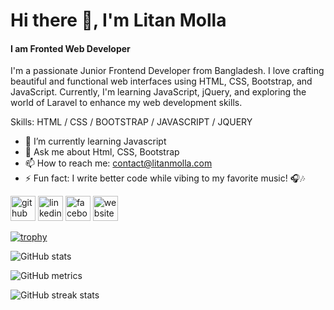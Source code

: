 # Hi there 👋, I'm Litan Molla
#### I am Fronted Web Developer 
I'm a passionate Junior Frontend Developer from Bangladesh. I love crafting beautiful and functional web interfaces using HTML, CSS, Bootstrap, and JavaScript. Currently, I'm learning JavaScript, jQuery, and exploring the world of Laravel to enhance my web development skills.

Skills: HTML / CSS / BOOTSTRAP / JAVASCRIPT / JQUERY 

- 🌱 I’m currently learning Javascript  
- 💬 Ask me about Html, CSS, Bootstrap  
- 📫 How to reach me: contact@litanmolla.com 
- ⚡ Fun fact: I write better code while vibing to my favorite music! 🎧🎶 


[<img src='https://cdn.jsdelivr.net/npm/simple-icons@3.0.1/icons/github.svg' alt='github' height='40'>](https://github.com/https://github.com/LitanMolla)  [<img src='https://cdn.jsdelivr.net/npm/simple-icons@3.0.1/icons/linkedin.svg' alt='linkedin' height='40'>](https://www.linkedin.com/in/https://www.linkedin.com/in/litanmolla//)  [<img src='https://cdn.jsdelivr.net/npm/simple-icons@3.0.1/icons/facebook.svg' alt='facebook' height='40'>](https://www.facebook.com/https://www.facebook.com/LITANMOLLA09)  [<img src='https://cdn.jsdelivr.net/npm/simple-icons@3.0.1/icons/icloud.svg' alt='website' height='40'>](https://litan-molla.com)  

[![trophy](https://github-profile-trophy.vercel.app/?username=https://github.com/LitanMolla)](https://github.com/ryo-ma/github-profile-trophy)

![GitHub stats](https://github-readme-stats.vercel.app/api?username=https://github.com/LitanMolla&show_icons=true)  

![GitHub metrics](https://metrics.lecoq.io/https://github.com/LitanMolla)  

![GitHub streak stats](https://streak-stats.demolab.com/?user=https://github.com/LitanMolla)  

